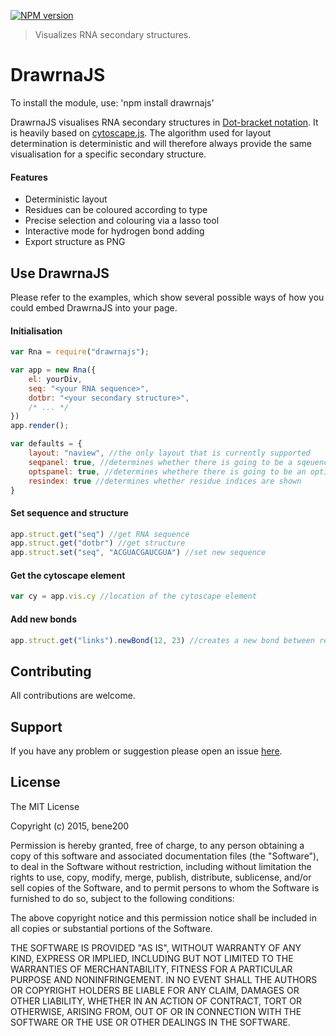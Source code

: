 [![NPM version](http://img.shields.io/npm/v/drawrnajs.svg)](https://www.npmjs.org/package/drawrnajs)

> Visualizes RNA secondary structures.

DrawrnaJS
==========

To install the module, use: 'npm install drawrnajs'

DrawrnaJS visualises RNA secondary structures in [Dot-bracket notation](http://ultrastudio.org/en/Dot-Bracket_Notation). It is heavily based on [cytoscape.js](http://biojs.io/d/cytoscape). The algorithm used for layout determination is deterministic and will therefore always provide the same visualisation for a specific secondary structure.

####  Features
* Deterministic layout
* Residues can be coloured according to type
* Precise selection and colouring via a lasso tool
* Interactive mode for hydrogen bond adding
* Export structure as PNG

## Use DrawrnaJS

Please refer to the examples, which show several possible ways of how you could embed DrawrnaJS into your page.

#### Initialisation

```javascript
var Rna = require("drawrnajs");

var app = new Rna({
    el: yourDiv,
    seq: "<your RNA sequence>",
    dotbr: "<your secondary structure>",
    /* ... */
})
app.render();

var defaults = {
    layout: "naview", //the only layout that is currently supported
    seqpanel: true, //determines whether there is going to be a sqeuence panel
    optspanel: true, //determines whethere there is going to be an options panel
    resindex: true //determines whether residue indices are shown
}
```
#### Set sequence and structure

```javascript
app.struct.get("seq") //get RNA sequence
app.struct.get("dotbr") //get structure
app.struct.set("seq", "ACGUACGAUCGUA") //set new sequence
```

#### Get the cytoscape element

```javascript
var cy = app.vis.cy //location of the cytoscape element
```

#### Add new bonds

```javascript
app.struct.get("links").newBond(12, 23) //creates a new bond between residues 12 and 23
```

## Contributing

All contributions are welcome.

## Support

If you have any problem or suggestion please open an issue [here](https://github.com/bene200/drawrnajs/issues).

## License

The MIT License

Copyright (c) 2015, bene200

Permission is hereby granted, free of charge, to any person
obtaining a copy of this software and associated documentation
files (the "Software"), to deal in the Software without
restriction, including without limitation the rights to use,
copy, modify, merge, publish, distribute, sublicense, and/or sell
copies of the Software, and to permit persons to whom the
Software is furnished to do so, subject to the following
conditions:

The above copyright notice and this permission notice shall be
included in all copies or substantial portions of the Software.

THE SOFTWARE IS PROVIDED "AS IS", WITHOUT WARRANTY OF ANY KIND,
EXPRESS OR IMPLIED, INCLUDING BUT NOT LIMITED TO THE WARRANTIES
OF MERCHANTABILITY, FITNESS FOR A PARTICULAR PURPOSE AND
NONINFRINGEMENT. IN NO EVENT SHALL THE AUTHORS OR COPYRIGHT
HOLDERS BE LIABLE FOR ANY CLAIM, DAMAGES OR OTHER LIABILITY,
WHETHER IN AN ACTION OF CONTRACT, TORT OR OTHERWISE, ARISING
FROM, OUT OF OR IN CONNECTION WITH THE SOFTWARE OR THE USE OR
OTHER DEALINGS IN THE SOFTWARE.
